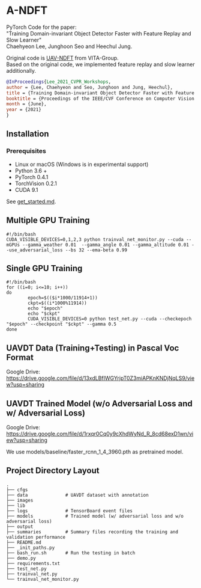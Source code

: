 # A-NDFT

PyTorch Code for the paper:  
"Training Domain-invariant Object Detector Faster with Feature Replay and Slow Learner"  
Chaehyeon Lee, Junghoon Seo and Heechul Jung.

Original code is [UAV-NDFT](https://github.com/VITA-Group/UAV-NDFT) from VITA-Group.  
Based on the original code, we implemented feature replay and slow learner additionally.

```BibTex
@InProceedings{Lee_2021_CVPR_Workshops,
author = {Lee, Chaehyeon and Seo, Junghoon and Jung, Heechul},
title = {Training Domain-invariant Object Detector Faster with Feature Replay and Slow Learner},
booktitle = {Proceedings of the IEEE/CVF Conference on Computer Vision and Pattern Recognition (CVPR) Workshops},
month = {June},
year = {2021}
}
```

## Installation
### Prerequisites
- Linux or macOS (Windows is in experimental support)
- Python 3.6 +
- PyTorch 0.4.1
- TorchVision 0.2.1
- CUDA 9.1

See [get_started.md](docs/get_started.md).


## Multiple GPU Training
```{r, engine='bash', count_lines}
#!/bin/bash
CUDA_VISIBLE_DEVICES=0,1,2,3 python trainval_net_monitor.py --cuda --mGPUs --gamma_weather 0.01  --gamma_angle 0.01 --gamma_altitude 0.01 --use_adversarial_loss --bs 32 --ema-beta 0.99 
```

## Single GPU Training
```{r, engine='bash', count_lines}
#!/bin/bash
for ((i=0; i<=10; i++))
do
        epoch=$(($i*1000/11914+1))
        ckpt=$((i*1000%11914))
        echo "$epoch"
        echo "$ckpt"
        CUDA_VISIBLE_DEVICES=0 python test_net.py --cuda --checkepoch "$epoch" --checkpoint "$ckpt" --gamma 0.5
done

```
## UAVDT Data (Training+Testing) in Pascal Voc Format
Google Drive: https://drive.google.com/file/d/13xdLBfIWGYrjpT0Z3miAPKnKNDjNqLS9/view?usp=sharing

## UAVDT Trained Model (w/o Adversarial Loss and w/ Adversarial Loss)
Google Drive: https://drive.google.com/file/d/1rxqr0Cq0y9cXhdWyNd_R_8cd68exD1wn/view?usp=sharing

We use models/baseline/faster_rcnn_1_4_3960.pth as pretrained model.


## Project Directory Layout
```
.
├── cfgs
├── data              # UAVDT dataset with annotation
├── images
├── lib
├── logs              # TensorBoard event files
├── models            # Trained model (w/ adversarial loss and w/o adversarial loss)
├── output
├── summaries         # Summary files recording the training and validation performance
├── README.md
├── _init_paths.py
├── bash_run.sh       # Run the testing in batch
├── demo.py
├── requirements.txt
├── test_net.py
├── trainval_net.py
└── trainval_net_monitor.py
```
